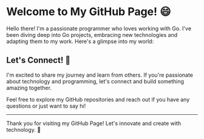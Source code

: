 
# Welcome to My GitHub Page! 😄

Hello there! I'm a passionate programmer who loves working with Go. I've been diving deep into Go projects, embracing new technologies and adapting them to my work. Here's a glimpse into my world:


## Let's Connect! 🤝
I'm excited to share my journey and learn from others. If you're passionate about technology and programming, let's connect and build something amazing together.

Feel free to explore my GitHub repositories and reach out if you have any questions or just want to say hi!

---
Thank you for visiting my GitHub Page! Let's innovate and create with technology. 🌈
